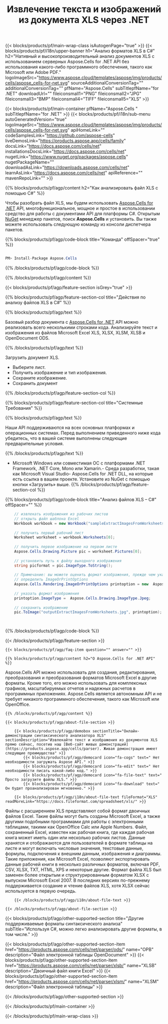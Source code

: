 ﻿---
title: Извлечение текста и изображений из документа XLS через .NET 
weight: 5600
url: /ru/net/parser/xls/ 
description: Исходный код C# для извлечения текста и изображений из файла XLS на платформах .NET Framework, .NET Core, Mono или Xamarin.
---
{{< blocks/products/pf/main-wrap-class isAutogenPage="true" >}}
{{< blocks/products/pf/i18n/upper-banner h1="Анализ форматов XLS в C#" h2="Нативный и высокопроизводительный анализ документов XLS с использованием серверных Aspose.Cells for .NET API без использования какого-либо программного обеспечения, такого как Microsoft или Adobe PDF." logoImageSrc="https://www.aspose.cloud/templates/aspose/img/products/cells/aspose_cells-for-net.svg" sourceAdditionalConversionTag="" additionalConversionTag="" pfName="Aspose.Cells" subTitlepfName="for .NET" downloadUrl="" fileiconsmall1="PNG" fileiconsmall2="JPG" fileiconsmall3="BMP" fileiconsmall4="TIFF" fileiconsmall5="XLS" >}}

{{< blocks/products/pf/main-container pfName="Aspose.Cells " subTitlepfName="for .NET" >}}
{{< blocks/products/pf/i18n/sub-menu autoGeneratedVersion="true" logoImageSrc="https://www.aspose.cloud/templates/aspose/img/products/cells/aspose_cells-for-net.svg" apiHomeLink="" codeSamplesLink="https://github.com/aspose-cells" liveDemosLink="https://products.aspose.app/cells/family" docsLink="https://docs.aspose.com/cells/net" installationsDocsLink="https://docs.aspose.com/cells/net" nugetLink="https://www.nuget.org/packages/aspose.cells" nugetPackageName="" downloadAsLink="https://downloads.aspose.com/cells/net" learnAsLink="https://docs.aspose.com/cells/net" apiReference="" mavenRepoLink="" >}}

{{% blocks/products/pf/agp/content h2="Как анализировать файл XLS с помощью C#" %}}

 Чтобы разобрать файл XLS, мы будем использовать
 [Aspose.Cells for .NET](https://products.aspose.com/cells/net) 
 API, многофункциональное, мощное и простое в использовании средство для работы с документами API для платформы C#. Открытым
 [NuGet](https://www.nuget.org/packages/aspose.cells) 
 менеджер пакетов, поиск
 **Aspose.Cells** 
 и установить. Вы также можете использовать следующую команду из консоли диспетчера пакетов.

{{% blocks/products/pf/agp/code-block title="Команда" offSpacer="true" %}}

```cs

PM> Install-Package Aspose.Cells


```

{{% /blocks/products/pf/agp/code-block %}}

{{% /blocks/products/pf/agp/content %}}

{{< blocks/products/pf/agp/feature-section isGrey="true" >}}

{{% blocks/products/pf/agp/feature-section-col title="Действия по анализу файлов XLS в C#" %}}

{{% blocks/products/pf/agp/text %}}

 Базовый разбор документа с
 [Aspose.Cells for .NET](https://products.aspose.com/cells/net) 
 API можно реализовать всего несколькими строками кода. Анализируйте текст и изображения из файлов Microsoft Excel XLS, XLSX, XLSM, XLSB и OpenDocument ODS.

{{% /blocks/products/pf/agp/text %}}

Загрузить документ XLS.
+ Выберите лист.
+ Получить изображение и тип изображения.
+ Сохраните изображение.
+ Сохранить документ

{{% /blocks/products/pf/agp/feature-section-col %}}

{{% blocks/products/pf/agp/feature-section-col title="Системные Требования" %}}

{{% blocks/products/pf/agp/text %}}

 Наши API поддерживаются на всех основных платформах и операционных системах. Перед выполнением приведенного ниже кода убедитесь, что в вашей системе выполнены следующие предварительные условия.

{{% /blocks/products/pf/agp/text %}}

- Microsoft Windows или совместимая ОС с платформами .NET Framework, .NET Core, Mono или Xamarin.- Среда разработки, такая как Microsoft Visual Studio- Aspose.Cells for .NET DLL, на которые есть ссылка в вашем проекте. Установите из NuGet с помощью кнопки «Загрузить» выше.
{{% /blocks/products/pf/agp/feature-section-col %}}

{{% blocks/products/pf/agp/code-block title="Анализ файлов XLS – C#" offSpacer="" %}}

```cs
    // извлекать изображения из рабочих листов 
    // открыть файл шаблона Excel
    Workbook workbook = new Workbook("sampleExtractImagesFromWorksheets.xls");
    
    // получить первый рабочий лист
    Worksheet worksheet = workbook.Worksheets[0];
    
    // получить первое изображение на первом листе
    Aspose.Cells.Drawing.Picture pic = worksheet.Pictures[0];
    
    // установить путь к файлу выходного изображения
    string picformat = pic.ImageType.ToString();
                
    // Примечание: вы можете оценить формат изображения, прежде чем указывать путь к изображению.
    // определить ImageOrPrintOptions
    Aspose.Cells.Rendering.ImageOrPrintOptions printoption = new  Aspose.Cells.Rendering.ImageOrPrintOptions();
    
    // указать формат изображения
    printoption.ImageType =  Aspose.Cells.Drawing.ImageType.Jpeg;
                
    // сохранить изображение
    pic.ToImage("outputExtractImagesFromWorksheets.jpg", printoption);  

    


```

{{% /blocks/products/pf/agp/code-block %}}

{{< /blocks/products/pf/agp/feature-section >}}

    {{< blocks/products/pf/agp/faq-item question="" answer="" >}}
 

<!-- aboutfile Starts -->

    {{% blocks/products/pf/agp/content h2="О Aspose.Cells for .NET API" %}}

 Aspose.Cells API можно использовать для создания, редактирования, преобразования и преобразования форматов Microsoft Excel в другие форматы. Кроме того, его можно использовать для комплексных графиков, масштабируемых отчетов и надежных расчетов в программных приложениях. Aspose.Cells является автономным API и не требует никакого программного обеспечения, такого как Microsoft или OpenOffice.  



    {{% /blocks/products/pf/agp/content %}}

    {{< blocks/products/pf/agp/about-file-section >}}

        {{< blocks/products/pf/agp/demobox sectionTitle="Онлайн-демонстрации синтаксического анализатора XLS" sectionDescription="Извлекайте текст и изображения из документов XLS прямо сейчас, посетив наш [Веб-сайт живых демонстраций](https://products.aspose.app/cells/parser). Живая демонстрация имеет следующие преимущества" >}}
            {{< blocks/products/pf/agp/democard icon="fa-cogs" text=" Нет необходимости загружать Aspose API." >}}
            {{< blocks/products/pf/agp/democard icon="fa-edit" text=" Нет необходимости писать какой-либо код." >}}
            {{< blocks/products/pf/agp/democard icon="fa-file-text" text=" Просто загрузите файлы XLS." >}}
            {{< blocks/products/pf/agp/democard icon="fa-download" text=" Он будет проанализирован мгновенно." >}}

        {{< blocks/products/pf/agp/i18n/about-file-text fileFormat="XLS" readMoreLink="https://docs.fileformat.com/spreadsheet/xls/" >}}
Файлы с расширением XLS представляют собой формат двоичных файлов Excel. Такие файлы могут быть созданы Microsoft Excel, а также другими подобными программами для работы с электронными таблицами, такими как OpenOffice Calc или Apple Numbers. Файл, сохраненный Excel, известен как рабочая книга, где каждая рабочая книга может иметь один или несколько рабочих листов. Данные хранятся и отображаются для пользователей в формате таблицы на листе и могут включать числовые значения, текстовые данные, формулы, подключения к внешним данным, изображения и диаграммы. Такие приложения, как Microsoft Excel, позволяют экспортировать данные рабочей книги в несколько различных форматов, включая PDF, CSV, XLSX, TXT, HTML, XPS и некоторые другие. Формат файла XLS был заменен более открытым и структурированным форматом XLSX с выпуском Microsoft Excel 2007. В последних версиях по-прежнему поддерживается создание и чтение файлов XLS, хотя XLSX сейчас используется в первую очередь. 

        {{< /blocks/products/pf/agp/i18n/about-file-text >}}

    {{< /blocks/products/pf/agp/about-file-section >}}

<!-- aboutfile Ends -->

{{< blocks/products/pf/agp/other-supported-section title="Другие поддерживаемые форматы синтаксического анализа" subTitle="Используя C#, можно легко анализировать другие форматы, в том числе." >}}

{{< blocks/products/pf/agp/other-supported-section-item href="https://products.aspose.com/cells/net/parser/ods/" name="ОРВ" description="Файл электронной таблицы OpenDocument" >}}
{{< blocks/products/pf/agp/other-supported-section-item href="https://products.aspose.com/cells/net/parser/xlsb/" name="XLSB" description="Двоичный файл книги Excel" >}}
{{< blocks/products/pf/agp/other-supported-section-item href="https://products.aspose.com/cells/net/parser/xlsm/" name="XLSM" description="Файл электронной таблицы" >}}

{{< /blocks/products/pf/agp/other-supported-section >}}

{{< /blocks/products/pf/main-container >}}
    
{{< /blocks/products/pf/main-wrap-class >}}